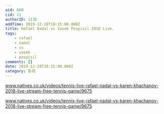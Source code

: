 ```yaml
---
aid: 660
cid: 11
authorID: 1136
addTime: 2019-12-28T18:15:00.000Z
title: Rafael Nadal vs Vasek Pospisil 2018 Live.
tags:
    - rafael
    - nadal
    - vs
    - vasek
    - pospisil
comments: []
date: 2019-12-28T18:15:00.000Z
category: 影视
---
```


www.natives.co.uk/videos/tennis-live-rafael-nadal-vs-karen-khachanov-2018-live-stream-free-tennis-game/9675

www.natives.co.uk/videos/tennis-live-rafael-nadal-vs-karen-khachanov-2018-live-stream-free-tennis-game/9675
